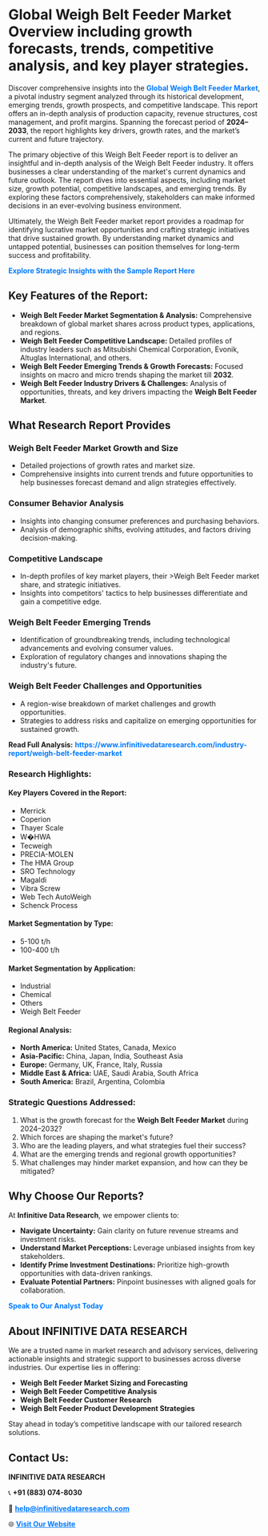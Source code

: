 <h1>Global Weigh Belt Feeder Market Overview including growth forecasts, trends, competitive analysis, and key player strategies.</h1>
<p>
Discover comprehensive insights into the 
<a href="https://www.infinitivedataresearch.com/industry-report/weigh-belt-feeder-market" rel="dofollow" style="color: #007BFF; text-decoration: none;"><strong>Global Weigh Belt Feeder Market</strong></a>, a pivotal industry segment analyzed through its historical development, emerging trends, growth prospects, and competitive landscape. This report offers an in-depth analysis of production capacity, revenue structures, cost management, and profit margins. Spanning the forecast period of <strong>2024–2033</strong>, the report highlights key drivers, growth rates, and the market’s current and future trajectory.
</p>
<p>
The primary objective of this Weigh Belt Feeder report is to deliver an insightful and in-depth analysis of the Weigh Belt Feeder industry. It offers businesses a clear understanding of the market's current dynamics and future outlook. The report dives into essential aspects, including market size, growth potential, competitive landscapes, and emerging trends. By exploring these factors comprehensively, stakeholders can make informed decisions in an ever-evolving business environment.
</p>
<p>
Ultimately, the Weigh Belt Feeder market report provides a roadmap for identifying lucrative market opportunities and crafting strategic initiatives that drive sustained growth. By understanding market dynamics and untapped potential, businesses can position themselves for long-term success and profitability.
</p>
<p>
<a href="https://www.infinitivedataresearch.com/request-sample/reportId=103193" style="color: #007BFF; text-decoration: none;"><strong>Explore Strategic Insights with the Sample Report Here</strong></a>
</p>

<h2>Key Features of the Report:</h2>
<ul>
<li><strong>Weigh Belt Feeder Market Segmentation & Analysis:</strong> Comprehensive breakdown of global market shares across product types, applications, and regions.</li>
<li><strong>Weigh Belt Feeder Competitive Landscape:</strong> Detailed profiles of industry leaders such as Mitsubishi Chemical Corporation, Evonik, Altuglas International, and others.</li>
<li><strong>Weigh Belt Feeder Emerging Trends & Growth Forecasts:</strong> Focused insights on macro and micro trends shaping the market till <strong>2032</strong>.</li>
<li><strong>Weigh Belt Feeder Industry Drivers & Challenges:</strong> Analysis of opportunities, threats, and key drivers impacting the <strong>Weigh Belt Feeder Market</strong>.</li>
</ul>

<h2>What Research Report Provides</h2>
<h3>Weigh Belt Feeder Market Growth and Size</h3>
<ul>
<li>Detailed projections of growth rates and market size.</li>
<li>Comprehensive insights into current trends and future opportunities to help businesses forecast demand and align strategies effectively.</li>
</ul>

<h3>Consumer Behavior Analysis</h3>
<ul>
<li>Insights into changing consumer preferences and purchasing behaviors.</li>
<li>Analysis of demographic shifts, evolving attitudes, and factors driving decision-making.</li>
</ul>

<h3>Competitive Landscape</h3>
<ul>
<li>In-depth profiles of key market players, their >Weigh Belt Feeder market share, and strategic initiatives.</li>
<li>Insights into competitors' tactics to help businesses differentiate and gain a competitive edge.</li>
</ul>

<h3>Weigh Belt Feeder Emerging Trends</h3>
<ul>
<li>Identification of groundbreaking trends, including technological advancements and evolving consumer values.</li>
<li>Exploration of regulatory changes and innovations shaping the industry's future.</li>
</ul>

<h3>Weigh Belt Feeder Challenges and Opportunities</h3>
<ul>
<li>A region-wise breakdown of market challenges and growth opportunities.</li>
<li>Strategies to address risks and capitalize on emerging opportunities for sustained growth.</li>
</ul>
<p><strong>Read Full Analysis:</strong> <a href="https://www.infinitivedataresearch.com/industry-report/weigh-belt-feeder-market" rel="dofollow" style="color: #007BFF; text-decoration: none;"><strong>https://www.infinitivedataresearch.com/industry-report/weigh-belt-feeder-market</strong></a></p>
<h3>Research Highlights:</h3>
<h4>Key Players Covered in the Report:</h4>
<ul><li>Merrick</li><li>Coperion</li><li>Thayer Scale</li><li>W�HWA</li><li>Tecweigh</li><li>PRECIA-MOLEN</li><li>The HMA Group</li><li>SRO Technology</li><li>Magaldi</li><li>Vibra Screw</li><li>Web Tech AutoWeigh</li><li>Schenck Process</li></ul>
<h4>Market Segmentation by Type:</h4>
<ul><li>5-100 t/h</li><li>100-400 t/h</li></ul>
<h4>Market Segmentation by Application:</h4>
<ul><li>Industrial</li><li>Chemical</li><li>Others</li><li>Weigh Belt Feeder</li></ul>

<h4>Regional Analysis:</h4>
<ul>
<li><strong>North America:</strong> United States, Canada, Mexico</li>
<li><strong>Asia-Pacific:</strong> China, Japan, India, Southeast Asia</li>
<li><strong>Europe:</strong> Germany, UK, France, Italy, Russia</li>
<li><strong>Middle East & Africa:</strong> UAE, Saudi Arabia, South Africa</li>
<li><strong>South America:</strong> Brazil, Argentina, Colombia</li>
</ul>

<h3>Strategic Questions Addressed:</h3>
<ol>
<li>What is the growth forecast for the <strong>Weigh Belt Feeder Market</strong> during 2024–2032?</li>
<li>Which forces are shaping the market's future?</li>
<li>Who are the leading players, and what strategies fuel their success?</li>
<li>What are the emerging trends and regional growth opportunities?</li>
<li>What challenges may hinder market expansion, and how can they be mitigated?</li>
</ol>

<h2>Why Choose Our Reports?</h2>
<p>At <strong>Infinitive Data Research</strong>, we empower clients to:</p>
<ul>
<li><strong>Navigate Uncertainty:</strong> Gain clarity on future revenue streams and investment risks.</li>
<li><strong>Understand Market Perceptions:</strong> Leverage unbiased insights from key stakeholders.</li>
<li><strong>Identify Prime Investment Destinations:</strong> Prioritize high-growth opportunities with data-driven rankings.</li>
<li><strong>Evaluate Potential Partners:</strong> Pinpoint businesses with aligned goals for collaboration.</li>
</ul>
<p><a href="https://www.infinitivedataresearch.com/industry-report/weigh-belt-feeder-market" rel="dofollow" style="color: #007BFF; text-decoration: none;"><strong>Speak to Our Analyst Today</strong></a></p>

<h2>About INFINITIVE DATA RESEARCH</h2>
<p>We are a trusted name in market research and advisory services, delivering actionable insights and strategic support to businesses across diverse industries. Our expertise lies in offering:</p>
<ul>
<li><strong>Weigh Belt Feeder Market Sizing and Forecasting</strong></li>
<li><strong>Weigh Belt Feeder Competitive Analysis</strong></li>
<li><strong>Weigh Belt Feeder Customer Research</strong></li>
<li><strong>Weigh Belt Feeder Product Development Strategies</strong></li>
</ul>
<p>Stay ahead in today’s competitive landscape with our tailored research solutions.</p>

<h2>Contact Us:</h2>
<p><strong>INFINITIVE DATA RESEARCH</strong></p>
<p>📞 <strong>+91 (883) 074-8030</strong></p>
<p>📧 <strong><a href="mailto:help@infinitivedataresearch.com" style="color: #007BFF;">help@infinitivedataresearch.com</a></strong></p>
<p>🌐 <strong><a href="https://www.infinitivedataresearch.com" rel="dofollow" style="color: #007BFF;">Visit Our Website</a></strong></p>